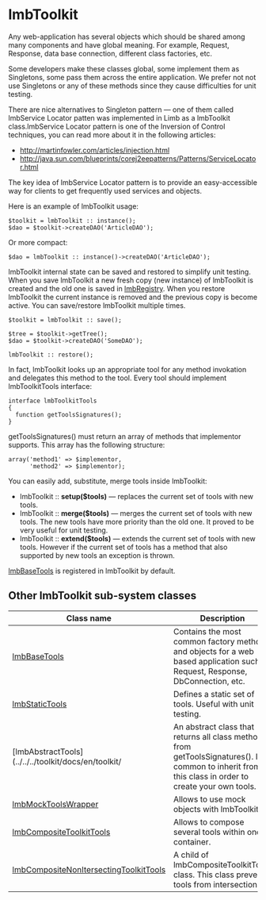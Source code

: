 # lmbToolkit

Any web-application has several objects which should be shared among many components and have global meaning. For example, Request, Response, data base connection, different class factories, etc.

Some developers make these classes global, some implement them as Singletons, some pass them across the entire application. We prefer not not use Singletons or any of these methods since they cause difficulties for unit testing.

There are nice alternatives to Singleton pattern — one of them called lmbService Locator patten was implemented in Limb as a lmbToolkit class.lmbService Locator pattern is one of the Inversion of Control techniques, you can read more about it in the following articles:

* http://martinfowler.com/articles/injection.html
* http://java.sun.com/blueprints/corej2eepatterns/Patterns/ServiceLocator.html

The key idea of lmbService Locator pattern is to provide an easy-accessible way for clients to get frequently used services and objects.

Here is an example of lmbToolkit usage:

    $toolkit = lmbToolkit :: instance();
    $dao = $toolkit->createDAO('ArticleDAO');

Or more compact:

    $dao = lmbToolkit :: instance()->createDAO('ArticleDAO');

lmbToolkit internal state can be saved and restored to simplify unit testing. When you save lmbToolkit a new fresh copy (new instance) of lmbToolkit is created and the old one is saved in [lmbRegistry](../../../toolkit/docs/en/toolkit/lmb_registry.md). When you restore lmbToolkit the current instance is removed and the previous copy is become active. You can save/restore lmbToolkit multiple times.

    $toolkit = lmbToolkit :: save();
 
    $tree = $toolkit->getTree();
    $dao = $toolkit->createDAO('SomeDAO');
   
    lmbToolkit :: restore();

In fact, lmbToolkit looks up an appropriate tool for any method invokation and delegates this method to the tool. Every tool should implement lmbToolkitTools interface:

    interface lmbToolkitTools
    {
      function getToolsSignatures();
    }

getToolsSignatures() must return an array of methods that implementor supports. This array has the following structure:

    array('method1' => $implementor,
          'method2' => $implementor);

You can easily add, substitute, merge tools inside lmbToolkit:

* lmbToolkit :: **setup($tools)** — replaces the current set of tools with new tools.
* lmbToolkit :: **merge($tools)** — merges the current set of tools with new tools. The new tools have more priority than the old one. It proved to be very useful for unit testing.
* lmbToolkit :: **extend($tools)** — extends the current set of tools with new tools. However if the current set of tools has a method that also supported by new tools an exception is thrown.

[lmbBaseTools](../../../toolkit/docs/en/toolkit/lmb_base_tools.md) is registered in lmbToolkit by default.

## Other lmbToolkit sub-system classes

Class name | Description
-----------|------------
[lmbBaseTools](../../../toolkit/docs/en/toolkit/lmb_base_tools.md) | Contains the most common factory methods and objects for a web based application such as Request, Response, DbConnection, etc.
[lmbStaticTools](../../../toolkit/docs/en/toolkit/lmb_static_tools.md) | Defines a static set of tools. Useful with unit testing.
[lmbAbstractTools](../../../toolkit/docs/en/toolkit/ | An abstract class that returns all class methods from getToolsSignatures(). It's common to inherit from this class in order to create your own tools.
[lmbMockToolsWrapper](../../../toolkit/docs/en/toolkit/lmb_mock_tools_wrapper.md) | Allows to use mock objects with lmbToolkit.
[lmbCompositeToolkitTools](../../../toolkit/docs/en/toolkit/lmb_composite_toolkit_tools.md) | Allows to compose several tools within one container.
[lmbCompositeNonItersectingToolkitTools](../../../toolkit/docs/en/toolkit/lmb_composite_non_itersecting_toolkit_tools.md) | A child of lmbCompositeToolkitTools class. This class prevents tools from intersection.
